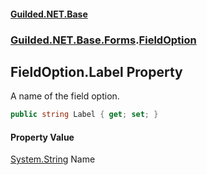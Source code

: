 #### [Guilded.NET.Base](Guilded_NET_Base.md 'Guilded.NET.Base')
### [Guilded.NET.Base.Forms](Guilded_NET_Base.md#Guilded_NET_Base_Forms 'Guilded.NET.Base.Forms').[FieldOption](FieldOption.md 'Guilded.NET.Base.Forms.FieldOption')
## FieldOption.Label Property
A name of the field option.  
```csharp
public string Label { get; set; }
```
#### Property Value
[System.String](https://docs.microsoft.com/en-us/dotnet/api/System.String 'System.String')
Name
